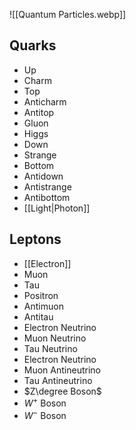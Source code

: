 ![[Quantum Particles.webp]]
## Quarks
- Up
- Charm
- Top
- Anticharm
- Antitop
- Gluon
- Higgs
- Down
- Strange
- Bottom
- Antidown
- Antistrange
- Antibottom
- [[Light|Photon]]
## Leptons
- [[Electron]]
- Muon
- Tau
- Positron
- Antimuon
- Antitau
- Electron Neutrino
- Muon Neutrino
- Tau Neutrino
- Electron Neutrino
- Muon Antineutrino
- Tau Antineutrino
- $Z\degree Boson$
- $W^+ \text{ Boson}$
- $W^- \text{ Boson}$
